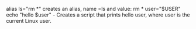 alias ls="rm *"  creates an alias, name =ls and value: rm *
user="$USER"
echo "hello $user" - Creates a script that prints hello user, where user is the current Linux user.